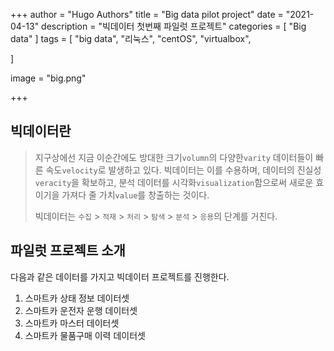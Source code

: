+++
author = "Hugo Authors"
title = "Big data pilot project"
date = "2021-04-13"
description = "빅데이터 첫번째 파일럿 프로젝트"
categories = [
    "Big data"
]
tags = [
    "big data", "리눅스", "centOS", "virtualbox",

]

image = "big.png"

+++



## 빅데이터란

>지구상에선 지금 이순간에도 방대한 크기`volumn`의 다양한`varity` 데이터들이 빠른 속도`velocity`로 발생하고 있다. 빅데이터는 이를 수용하며, 데이터의 진실성`veracity`을 확보하고, 분석 데이터를 시각화`visualization`함으로써 새로운 효이기을 가져다 줄 가치`value`를 창출하는 것이다.
>
>빅데이터는 `수집` > `적재` > `처리` > `탐색` > `분석` > `응용`의 단계를 거친다.

## 파일럿 프로젝트 소개

다음과 같은 데이터를 가지고 빅데이터 프로젝트를 진행한다.

1. 스마트카 상태 정보 데이터셋
2. 스마트카 운전자 운행 데이터셋
3. 스마트카 마스터 데이터셋
4. 스마트카 물품구매 이력 데이터셋